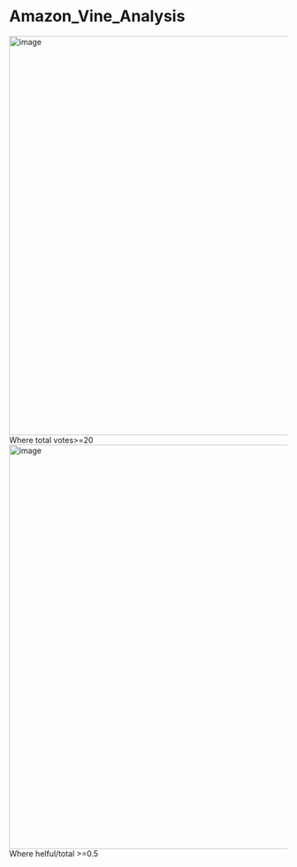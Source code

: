 # Amazon_Vine_Analysis


<img width="722" alt="image" src="https://user-images.githubusercontent.com/85581208/153720285-30bb9030-a3b9-4091-b662-eadfe1156efb.png">
Where total votes>=20

<img width="731" alt="image" src="https://user-images.githubusercontent.com/85581208/153720370-baf862fa-bd1e-4516-ad04-15bf3fd483a3.png">
Where helful/total >=0.5
